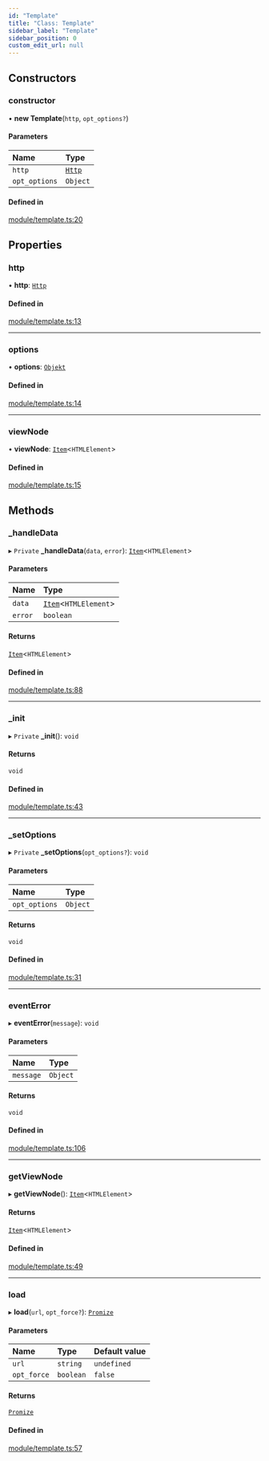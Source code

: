 ```yaml
---
id: "Template"
title: "Class: Template"
sidebar_label: "Template"
sidebar_position: 0
custom_edit_url: null
---
```


## Constructors

### constructor

• **new Template**(`http`, `opt_options?`)

#### Parameters

| Name | Type |
| :------ | :------ |
| `http` | [`Http`](Http.md) |
| `opt_options` | `Object` |

#### Defined in

[module/template.ts:20](https://github.com/siposdani87/sui-js/blob/035cd52/src/module/template.ts#L20)

## Properties

### http

• **http**: [`Http`](Http.md)

#### Defined in

[module/template.ts:13](https://github.com/siposdani87/sui-js/blob/035cd52/src/module/template.ts#L13)

___

### options

• **options**: [`Objekt`](Objekt.md)

#### Defined in

[module/template.ts:14](https://github.com/siposdani87/sui-js/blob/035cd52/src/module/template.ts#L14)

___

### viewNode

• **viewNode**: [`Item`](Item.md)<`HTMLElement`\>

#### Defined in

[module/template.ts:15](https://github.com/siposdani87/sui-js/blob/035cd52/src/module/template.ts#L15)

## Methods

### \_handleData

▸ `Private` **_handleData**(`data`, `error`): [`Item`](Item.md)<`HTMLElement`\>

#### Parameters

| Name | Type |
| :------ | :------ |
| `data` | [`Item`](Item.md)<`HTMLElement`\> |
| `error` | `boolean` |

#### Returns

[`Item`](Item.md)<`HTMLElement`\>

#### Defined in

[module/template.ts:88](https://github.com/siposdani87/sui-js/blob/035cd52/src/module/template.ts#L88)

___

### \_init

▸ `Private` **_init**(): `void`

#### Returns

`void`

#### Defined in

[module/template.ts:43](https://github.com/siposdani87/sui-js/blob/035cd52/src/module/template.ts#L43)

___

### \_setOptions

▸ `Private` **_setOptions**(`opt_options?`): `void`

#### Parameters

| Name | Type |
| :------ | :------ |
| `opt_options` | `Object` |

#### Returns

`void`

#### Defined in

[module/template.ts:31](https://github.com/siposdani87/sui-js/blob/035cd52/src/module/template.ts#L31)

___

### eventError

▸ **eventError**(`message`): `void`

#### Parameters

| Name | Type |
| :------ | :------ |
| `message` | `Object` |

#### Returns

`void`

#### Defined in

[module/template.ts:106](https://github.com/siposdani87/sui-js/blob/035cd52/src/module/template.ts#L106)

___

### getViewNode

▸ **getViewNode**(): [`Item`](Item.md)<`HTMLElement`\>

#### Returns

[`Item`](Item.md)<`HTMLElement`\>

#### Defined in

[module/template.ts:49](https://github.com/siposdani87/sui-js/blob/035cd52/src/module/template.ts#L49)

___

### load

▸ **load**(`url`, `opt_force?`): [`Promize`](Promize.md)

#### Parameters

| Name | Type | Default value |
| :------ | :------ | :------ |
| `url` | `string` | `undefined` |
| `opt_force` | `boolean` | `false` |

#### Returns

[`Promize`](Promize.md)

#### Defined in

[module/template.ts:57](https://github.com/siposdani87/sui-js/blob/035cd52/src/module/template.ts#L57)
